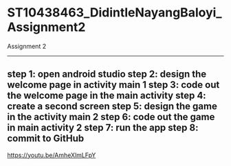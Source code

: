 # ST10438463_DidintleNayangBaloyi_Assignment2
Assignment 2 

---------------------------------------------
step 1: open android studio 
step 2: design the welcome page in activity main 1 
step 3: code out the welcome page in the main activity
step 4: create a second screen 
step 5: design the game in the activity main 2 
step 6: code out the game in main activity 2 
step 7: run the app 
step 8: commit to GitHub
----------------------------------------------
https://youtu.be/AmheXlmLFpY
